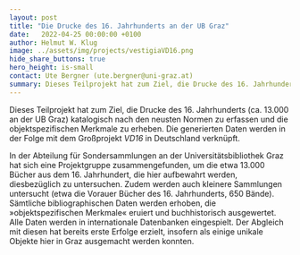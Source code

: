 ```yaml
---
layout: post
title: "Die Drucke des 16. Jahrhunderts an der UB Graz"
date:   2022-04-25 00:00:00 +0100
author: Helmut W. Klug
image: ../assets/img/projects/vestigiaVD16.png
hide_share_buttons: true
hero_height: is-small
contact: Ute Bergner (ute.bergner@uni-graz.at)
summary: Dieses Teilprojekt hat zum Ziel, die Drucke des 16. Jahrhunderts (ca. 13.000 an der UB Graz) katalogisch nach den neusten Normen zu erfassen und die objektspezifischen Merkmale zu erheben. 
---
```


Dieses Teilprojekt hat zum Ziel, die Drucke des 16. Jahrhunderts (ca. 13.000 an der UB Graz) katalogisch nach den neusten Normen zu erfassen und die objektspezifischen Merkmale zu erheben. Die generierten Daten werden in der Folge mit dem Großprojekt *VD16* in Deutschland verknüpft.

In der Abteilung für Sondersammlungen an der Universitätsbibliothek Graz hat sich eine Projektgruppe zusammengefunden, um die etwa 13.000 Bücher aus dem 16. Jahrhundert, die hier aufbewahrt werden, diesbezüglich zu untersuchen. Zudem werden auch kleinere Sammlungen untersucht (etwa die Vorauer Bücher des 16. Jahrhunderts, 650 Bände). Sämtliche bibliographischen Daten werden erhoben, die »objektspezifischen Merkmale« eruiert und buchhistorisch ausgewertet. Alle Daten werden in internationale Datenbanken eingespielt. Der Abgleich mit diesen hat bereits erste Erfolge erzielt, insofern als einige unikale Objekte hier in Graz ausgemacht werden konnten.
